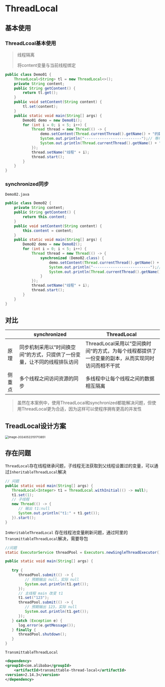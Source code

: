 # ThreadLocal

## 基本使用

### ThreadLcoal基本使用

> 线程隔离
>
> 将content变量与当前线程绑定

```java
public class Demo01 {
    ThreadLocal<String> tl = new ThreadLocal<>();
    private String content;
    public String getContent() {
        return tl.get();
    }
    public void setContent(String content) {
        tl.set(content);
    }
    public static void main(String[] args) {
        Demo01 demo = new Demo01();
        for (int i = 0; i < 5; i++) {
            Thread thread = new Thread(() -> {
                demo.setContent(Thread.currentThread().getName() + "的数据");
                System.out.println("--------------------------");// 等待时间
                System.out.println(Thread.currentThread().getName() + "的数据:" + demo.getContent());
            });
            thread.setName("线程" + i);
            thread.start();
        }
    }
}
```



### synchronized同步

`Demo02.java`

```java
public class Demo02 {
    private String content;
    public String getContent() {
        return this.content;
    }
    public void setContent(String content) {
        this.content = content;
    }
    public static void main(String[] args) {
        Demo02 demo = new Demo02();
        for (int i = 0; i < 5; i++) {
            Thread thread = new Thread(() -> {
                synchronized (Demo02.class) {
                    demo.setContent(Thread.currentThread().getName() + "的数据");
                    System.out.println("--------------------------");// 等待时间
                    System.out.println(Thread.currentThread().getName() + "的数据:" + demo.getContent());
                }
            });
            thread.setName("线程" + i);
            thread.start();
        }
    }
}
```



## 对比

|        | synchronized                                                 | ThreadLocal                                                  |
| ------ | ------------------------------------------------------------ | ------------------------------------------------------------ |
| 原理   | 同步机制采用以”时间换空间“的方式，只提供了一份变量，让不同的线程排队访问 | ThreadLocal采用以”空间换时间“的方式，为每个线程都提供了一份变量的副本，从而实现同时访问而相不干扰 |
| 侧重点 | 多个线程之间访问资源的同步                                   | 多线程中让每个线程之间的数据相互隔离                         |

> 虽然在本案例中，使用ThreadLocal和synchronized都能解决问题，但使用ThreadLocal更为合适，因为这样可以使程序拥有更高的并发性



## TreadLocal设计方案

<img src="https://gitee.com/yurun-zhang/typora-tu-chuang/raw/master/202407132059367.png" alt="image-20240522151713851" style="zoom:67%;" />

## 存在问题

`ThreadLocal`存在线程继承问题，子线程无法获取到父线程设置过的变量，可以通过`InheritableThreadLocal`解决

```java
// 问题
public static void main(String[] args) {
   ThreadLocal<Integer> t1 = ThreadLocal.withInitial(() -> null);
   t1.set(1);
   // 子线程
   new Thread(() -> {
      // 输出 t1:null
      System.out.println("t1:" + t1.get());
   }).start();
}
```

`InHeritableThreadLocal` 存在线程池变量刷新问题，通过阿里的 `TransmittableThreadLocal`解决，需要导包

```java
//问题   
static ExecutorService threadPool = Executors.newSingleThreadExecutor();

public static void main(String[] args) {
   
   try {
      threadPool.submit(() -> {
         // 预期输出 null，实际 null
         System.out.println(t1.get());
      });
      // 主线程 main 改变 t1  
      t1.set("123");
      threadPool.submit(() -> {
         // 预期输出 123，实际 null
         System.out.println(t1.get());
      });
   } catch (Exception e) {
      log.error(e.getMessage());
   } finally {
      threadPool.shutdown();
   }
}
```

`TransmittableThreadLocal`

```xml
<dependency>
<groupId>com.alibaba</groupId>
	<artifactId>transmittable-thread-local</artifactId>
<version>2.14.3</version>
</dependency>
```

